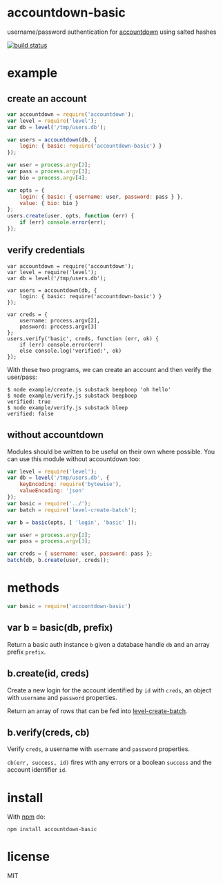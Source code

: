 # accountdown-basic

username/password authentication for
[accountdown](https://npmjs.org/package/accountdown)
using salted hashes

[![build status](https://secure.travis-ci.org/substack/accountdown-basic.png)](http://travis-ci.org/substack/accountdown-basic)

# example

## create an account

``` js
var accountdown = require('accountdown');
var level = require('level');
var db = level('/tmp/users.db');

var users = accountdown(db, {
    login: { basic: require('accountdown-basic') }
});

var user = process.argv[2];
var pass = process.argv[3];
var bio = process.argv[4];

var opts = {
    login: { basic: { username: user, password: pass } },
    value: { bio: bio }
};
users.create(user, opts, function (err) {
    if (err) console.error(err);
});
```

## verify credentials

```
var accountdown = require('accountdown');
var level = require('level');
var db = level('/tmp/users.db');

var users = accountdown(db, {
    login: { basic: require('accountdown-basic') }
});

var creds = {
    username: process.argv[2],
    password: process.argv[3]
};
users.verify('basic', creds, function (err, ok) {
    if (err) console.error(err)
    else console.log('verified:', ok)
});
```

With these two programs, we can create an account and then verify the
user/pass:

```
$ node example/create.js substack beepboop 'oh hello'
$ node example/verify.js substack beepboop
verified: true
$ node example/verify.js substack bleep
verified: false
```

## without accountdown

Modules should be written to be useful on their own where possible.
You can use this module without accountdown too:

``` js
var level = require('level');
var db = level('/tmp/users.db', {
    keyEncoding: require('bytewise'),
    valueEncoding: 'json'
});
var basic = require('../');
var batch = require('level-create-batch');

var b = basic(opts, [ 'login', 'basic' ]);

var user = process.argv[2];
var pass = process.argv[3];

var creds = { username: user, password: pass };
batch(db, b.create(user, creds));
```

# methods

``` js
var basic = require('accountdown-basic')
```

## var b = basic(db, prefix)

Return a basic auth instance `b` given a database handle `db` and an array
prefix `prefix`.

## b.create(id, creds)

Create a new login for the account identified by `id` with `creds`, an object
with `username` and `password` properties.

Return an array of rows that can be fed into
[level-create-batch](https://npmjs.org/package/level-create-batch).

## b.verify(creds, cb)

Verify `creds`, a username with `username` and `password` properties.

`cb(err, success, id)` fires with any errors or a boolean `success` and the
account identifier `id`.

# install

With [npm](https://npmjs.org/package/npm) do:

```
npm install accountdown-basic
```

# license

MIT
